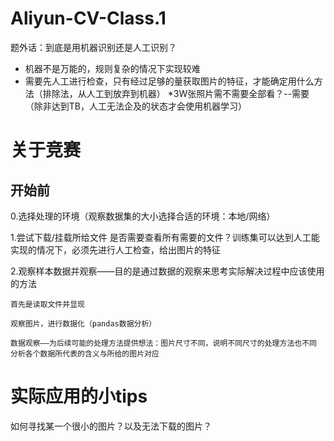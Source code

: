 # Aliyun-CV-Class.1
题外话：到底是用机器识别还是人工识别？
* 机器不是万能的，规则复杂的情况下实现较难
* 需要先人工进行检查，只有经过足够的量获取图片的特征，才能确定用什么方法（排除法，从人工到放弃到机器）
*3W张照片需不需要全部看？--需要（除非达到TB，人工无法企及的状态才会使用机器学习）

# 关于竞赛
## 开始前

0.选择处理的环境（观察数据集的大小选择合适的环境：本地/网络）

1.尝试下载/挂载所给文件
  是否需要查看所有需要的文件？训练集可以达到人工能实现的情况下，必须先进行人工检查，给出图片的特征
  
  2.观察样本数据并观察——目的是通过数据的观察来思考实际解决过程中应该使用的方法
    
    首先是读取文件并显现
    
    观察图片，进行数据化（pandas数据分析）
    
    数据观察——为后续可能的处理方法提供想法：图片尺寸不同，说明不同尺寸的处理方法也不同  
    分析各个数据所代表的含义与所给的图片对应

# 实际应用的小tips
  如何寻找某一个很小的图片？以及无法下载的图片？
